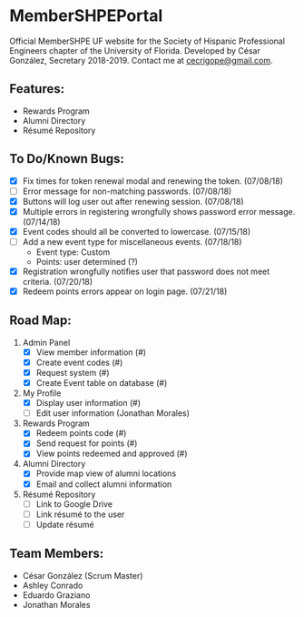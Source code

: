 # MemberSHPEPortal
Official MemberSHPE UF website for the Society of Hispanic Professional Engineers chapter of the University of Florida. Developed by César González, Secretary 2018-2019. Contact me at cecrigope@gmail.com.

## Features:
- Rewards Program
- Alumni Directory
- Résumé Repository

## To Do/Known Bugs:
- [x] Fix times for token renewal modal and renewing the token. (07/08/18)
- [ ] Error message for non-matching passwords. (07/08/18)
- [x] Buttons will log user out after renewing session. (07/08/18)
- [x] Multiple errors in registering wrongfully shows password error message. (07/14/18)
- [X] Event codes should all be converted to lowercase. (07/15/18)
- [ ] Add a new event type for miscellaneous events. (07/18/18)
    - Event type: Custom
    - Points: user determined (?)
- [x] Registration wrongfully notifies user that password does not meet criteria. (07/20/18)
- [x] Redeem points errors appear on login page. (07/21/18)

## Road Map:
1. Admin Panel
    - [X] View member information (#)
    - [X] Create event codes (#)
    - [x] Request system (#)
    - [X] Create Event table on database (#)
2. My Profile
    - [X] Display user information (#)
    - [ ] Edit user information (Jonathan Morales)
3. Rewards Program
    - [X] Redeem points code (#)
    - [x] Send request for points (#)
    - [X] View points redeemed and approved (#)
4. Alumni Directory
    - [X] Provide map view of alumni locations
    - [X] Email and collect alumni information
5. Résumé Repository
    - [ ] Link to Google Drive
    - [ ] Link résumé to the user
    - [ ] Update résumé

## Team Members:
- César González (Scrum Master)
- Ashley Conrado
- Eduardo Graziano
- Jonathan Morales
